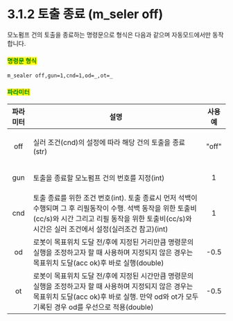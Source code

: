 ﻿# 3.1.2 토출 종료 (m_seler off)

모노펌프 건의 토출을 종료하는 명령문으로 형식은 다음과 같으며 자동모드에서만 동작합니다.

#### <mark style="color:green;">명령문 형식</mark>
```
m_sealer off,gun=1,cnd=1,od=_,ot=_
```

#### <mark style="color:green;">파라미터</mark>

|파라미터| 설명                                                                                                    |    사용 예    |
| :---: | ------------------------------------------------------------------------------------------------------- | :-------: |
| off   | <p>실러 조건(cnd)의 설정에 따라 해당 건의 토출을 종료(str)</p>      | "off" |
| gun  | <p>토출을 종료할 모노펌프 건의 번호를 지정(int)</p>                  |  1   |
| cnd  | 토출 종료를 위한 조건 번호(int). 토출 종료시 먼저 석백이 수행되며 그 후 리필동작이 수행. 석백 동작을 위한 토출비(cc/s)와 시간 그리고 리필 동작을 위한 토출비(cc/s)와 시간은 실러 조건에서 설정(실러조건 참고)(int)                                          | 1    |
| od  | 로봇이 목표위치 도달 전/후에 지정된 거리만큼 명령문의 실행을 조정하고자 할 때 사용하며 지정되지 않은 경우는 목표위치 도달(acc ok)후 바로 실행(double)                                     | -0.5    |
| ot  | 로봇이 목표위치 도달 전/후에 지정된 시간만큼 명령문의 실행을 조정하고자 할 때 사용하며 지정되지 않은 경우는 목표위치 도달(acc ok)후 바로 실행. 만약 od와 ot가 모두 기록된 경우 od를 우선으로 적용(double)                                     | -0.5    |


